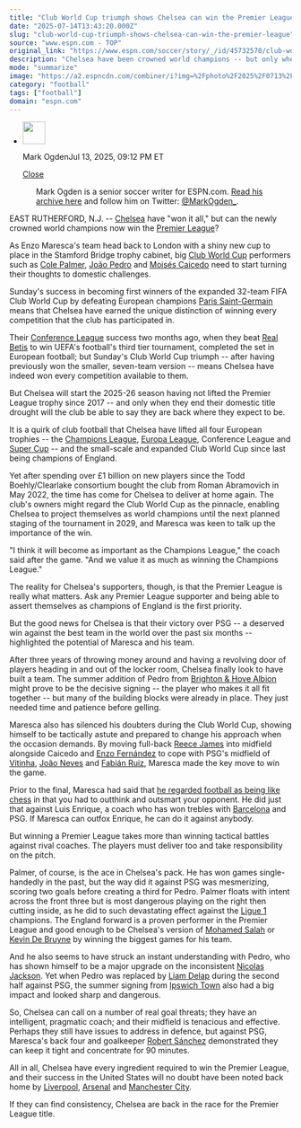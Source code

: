 ```yaml
---
title: "Club World Cup triumph shows Chelsea can win the Premier League"
date: "2025-07-14T13:43:20.000Z"
slug: "club-world-cup-triumph-shows-chelsea-can-win-the-premier-league"
source: "www.espn.com - TOP"
original_link: "https://www.espn.com/soccer/story/_/id/45732570/club-world-cup-triumph-shows-chelsea-win-premier-league"
description: "Chelsea have been crowned world champions -- but only when they end their Premier League title drought will the Blues be able to say they are back where they expect to be."
mode: "summarize"
image: "https://a2.espncdn.com/combiner/i?img=%2Fphoto%2F2025%2F0713%2Fr1518674_1296x729_16%2D9.jpg"
category: "football"
tags: ["football"]
domain: "espn.com"
---
```

<div id="readability-page-1" class="page"><div><div><ul><li><p><img src="https://a.espncdn.com/combiner/i?img=/i/columnists/full/ogden_mark.png&amp;h=80&amp;w=80&amp;scale=crop" alt="" width="40" height="40"></p><p>Mark Ogden<span>Jul 13, 2025, 09:12 PM ET</span></p><div><p><a href="#">Close</a></p><ul>Mark Ogden is a senior soccer writer for ESPN.com. <a href="https://www.espn.com/search/_/type/articles/q/mark%20ogden" target="_blank" rel="noopener">Read his archive here</a> and follow him on Twitter: <a href="https://twitter.com/MarkOgden_" target="_blank" rel="noopener">@MarkOgden_</a>.</ul></div></li></ul></div><p>EAST RUTHERFORD, N.J. -- <a data-clubhouse-guid="c43a00b9-2826-72b3-77a0-62730abc936e" href="https://www.espn.com/soccer/team?id=363">Chelsea</a> have "won it all," but can the newly crowned world champions now win the <a data-league-guid="6949f3af-300c-35f1-beab-b95669eedd38" href="https://www.espn.com/soccer/league/_/name/ENG.1">Premier League</a>?</p><p>As Enzo Maresca's team head back to London with a shiny new cup to place in the Stamford Bridge trophy cabinet, big <a href="https://www.espn.com/soccer/league/_/name/fifa.cwc" target="_blank">Club World Cup</a> performers such as <a data-player-guid="6db4c779-7f2c-07f7-14ce-64d74f7d7fad" href="http://espn.com/soccer/player/_/id/296395/cole-palmer">Cole Palmer</a>, <a data-player-guid="23bd493f-7c2f-347f-92d9-78ed75a80811" href="http://espn.com/soccer/player/_/id/339075/joao-pedro">João Pedro</a> and <a data-player-guid="f4aa8cdd-a976-53d4-a320-be7958cbcf1b" href="http://espn.com/soccer/player/_/id/289877/moises-caicedo">Moisés Caicedo</a> need to start turning their thoughts to domestic challenges.</p><p>Sunday's success in becoming first winners of the expanded 32-team FIFA Club World Cup by defeating European champions <a data-clubhouse-guid="79843c9e-0fe0-63b4-b591-9affc0dbd517" href="https://www.espn.com/soccer/team?id=160">Paris Saint-Germain</a> means that Chelsea have earned the unique distinction of winning every competition that the club has participated in.</p><p>Their <a href="https://www.espn.com/soccer/league/_/name/uefa.europa.conf" target="_blank">Conference League</a> success two months ago, when they beat <a data-clubhouse-guid="a0d67357-ae33-565b-26bf-61b162c9d74c" href="https://www.espn.com/soccer/team?id=244">Real Betis</a> to win UEFA's football's third tier tournament, completed the set in European football; but Sunday's Club World Cup triumph -- after having previously won the smaller, seven-team version -- means Chelsea have indeed won every competition available to them.</p><p>But Chelsea will start the 2025-26 season having not lifted the Premier League trophy since 2017 -- and only when they end their domestic title drought will the club be able to say they are back where they expect to be.</p><p>It is a quirk of club football that Chelsea have lifted all four European trophies -- the <a href="https://www.espn.com/soccer/league/_/name/uefa.champions" target="_blank">Champions League</a>, <a href="https://www.espn.com/soccer/league/_/name/uefa.europa" target="_blank">Europa League</a>, Conference League and <a href="https://www.espn.com/soccer/league/_/name/uefa.super_cup" target="_blank">Super Cup</a> -- and the small-scale and expanded Club World Cup since last being champions of England.</p><p>Yet after spending over £1 billion on new players since the Todd Boehly/Clearlake consortium bought the club from Roman Abramovich in May 2022, the time has come for Chelsea to deliver at home again. The club's owners might regard the Club World Cup as the pinnacle, enabling Chelsea to project themselves as world champions until the next planned staging of the tournament in 2029, and Maresca was keen to talk up the importance of the win.</p><p>"I think it will become as important as the Champions League," the coach said after the game. "And we value it as much as winning the Champions League."</p><p>The reality for Chelsea's supporters, though, is that the Premier League is really what matters. Ask any Premier League supporter and being able to assert themselves as champions of England is the first priority.</p><p>But the good news for Chelsea is that their victory over PSG -- a deserved win against the best team in the world over the past six months -- highlighted the potential of Maresca and his team.</p><p>After three years of throwing money around and having a revolving door of players heading in and out of the locker room, Chelsea finally look to have built a team. The summer addition of Pedro from <a data-clubhouse-guid="78c91a3f-9e5e-c8fe-8fca-778e97cb021a" href="https://www.espn.com/soccer/team?id=331">Brighton &amp; Hove Albion</a> might prove to be the decisive signing -- the player who makes it all fit together -- but many of the building blocks were already in place. They just needed time and patience before gelling.</p><p>Maresca also has silenced his doubters during the Club World Cup, showing himself to be tactically astute and prepared to change his approach when the occasion demands. By moving full-back <a data-player-guid="b89d5b36-af9b-ee96-1d95-3dcb40636b86" href="http://espn.com/soccer/player/_/id/189007/reece-james">Reece James</a> into midfield alongside Caicedo and <a data-player-guid="b6765ac7-63b2-227c-12e8-f6342bf9405c" href="http://espn.com/soccer/player/_/id/285450/enzo-fernandez">Enzo Fernández</a> to cope with PSG's midfield of <a data-player-guid="025e47e3-91a4-3a04-bd98-66fca18c9a04" href="http://espn.com/soccer/player/_/id/403234/vitinha">Vitinha</a>, <a data-player-guid="3f4da3cb-c4c3-3421-91ee-b8defa5f7f53" href="http://espn.com/soccer/player/_/id/355061/joao-neves">João Neves</a> and <a data-player-guid="70c7088d-af91-f008-6fde-27addeb58a13" href="http://espn.com/soccer/player/_/id/214596/fabian-ruiz">Fabián Ruiz</a>, Maresca made the key move to win the game.</p><p>Prior to the final, Maresca had said that <a href="https://www.espn.com/soccer/story/_/id/45718366/chelsea-psg-fifa-club-world-cup-final-upset-chess-match" target="_blank">he regarded football as being like chess</a> in that you had to outthink and outsmart your opponent. He did just that against Luis Enrique, a coach who has won trebles with <a data-clubhouse-guid="58f7c4a9-c991-4ed4-fe5c-1f833cba75b8" href="https://www.espn.com/soccer/team?id=83">Barcelona</a> and PSG. If Maresca can outfox Enrique, he can do it against anybody.</p><p>But winning a Premier League takes more than winning tactical battles against rival coaches. The players must deliver too and take responsibility on the pitch.</p><p>Palmer, of course, is the ace in Chelsea's pack. He has won games single-handedly in the past, but the way did it against PSG was mesmerizing, scoring two goals before creating a third for Pedro. Palmer floats with intent across the front three but is most dangerous playing on the right then cutting inside, as he did to such devastating effect against the <a data-league-guid="b7217910-7773-3ea8-bc69-30c19c579306" href="https://www.espn.com/soccer/league/_/name/FRA.1">Ligue 1</a> champions. The England forward is a proven performer in the Premier League and good enough to be Chelsea's version of <a data-player-guid="49438d5e-de32-9f1b-9aab-5f6ae53f14d0" href="http://espn.com/soccer/player/_/id/173896/mohamed-salah">Mohamed Salah</a> or <a data-player-guid="c2bc0ee8-46fa-2189-ca21-014bc1c0e7e2" href="http://espn.com/soccer/player/_/id/134947/kevin-de-bruyne">Kevin De Bruyne</a> by winning the biggest games for his team.</p><p>And he also seems to have struck an instant understanding with Pedro, who has shown himself to be a major upgrade on the inconsistent <a data-player-guid="ed90b32c-f09c-302e-af63-852a1e2a9352" href="http://espn.com/soccer/player/_/id/308524/nicolas-jackson">Nicolas Jackson</a>. Yet when Pedro was replaced by <a data-player-guid="0406d93b-ba27-3365-9c3b-5aba080308c6" href="http://espn.com/soccer/player/_/id/307114/liam-delap">Liam Delap</a> during the second half against PSG, the summer signing from <a href="https://www.espn.com/soccer/team/_/id/373/ipswich-town" target="_blank">Ipswich Town</a> also had a big impact and looked sharp and dangerous.</p><p>So, Chelsea can call on a number of real goal threats; they have an intelligent, pragmatic coach; and their midfield is tenacious and effective. Perhaps they still have issues to address in defence, but against PSG, Maresca's back four and goalkeeper <a data-player-guid="0e0f3d6b-8e88-dc88-650c-b4592e9cc766" href="http://espn.com/soccer/player/_/id/108662/robert-sanchez">Robert Sánchez</a> demonstrated they can keep it tight and concentrate for 90 minutes.</p><p>All in all, Chelsea have every ingredient required to win the Premier League, and their success in the United States will no doubt have been noted back home by <a data-clubhouse-guid="a47fbcec-c948-cf4c-9e41-3dfa37588c9c" href="https://www.espn.com/soccer/team?id=364">Liverpool</a>, <a data-clubhouse-guid="feb44e87-58fa-9597-2691-b3c32768ebe4" href="https://www.espn.com/soccer/team?id=359">Arsenal</a> and <a data-clubhouse-guid="94fd5d7e-35b1-9d52-c9f2-4a37259bea36" href="https://www.espn.com/soccer/team?id=382">Manchester City</a>.</p><p>If they can find consistency, Chelsea are back in the race for the Premier League title.</p>
</div></div>